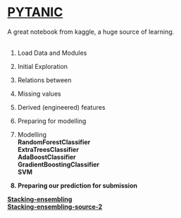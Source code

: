 # [PYTANIC](https://www.kaggle.com/headsortails/pytanic)<br/>
A great notebook from kaggle, a huge source of learning.<br/><br/>

1. Load Data and Modules <br/>
2. Initial Exploration <br/>
3. Relations between <br/>
4. Missing values <br/>
5. Derived (engineered) features <br/>
6. Preparing for modelling <br/>

7. Modelling <br/>
  <b>RandomForestClassifier<br/><b/>
  <b>ExtraTreesClassifier<br/><b/>
  <b>AdaBoostClassifier<br/><b/>
  <b>GradientBoostingClassifier<br/><b/>
  <b>SVM<b/><br/>
    
8. Preparing our prediction for submission <br/>

[Stacking-ensembling](https://mlwave.com/kaggle-ensembling-guide/)<br/>
[Stacking-ensembling-source-2](https://www.kaggle.com/arthurtok/introduction-to-ensembling-stacking-in-python)<br/>





